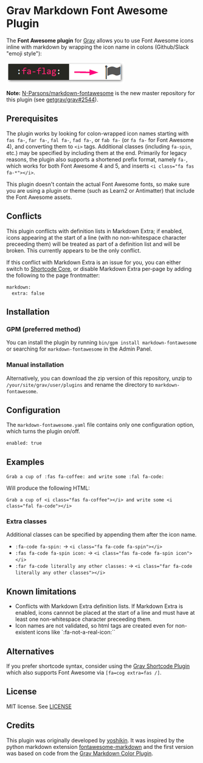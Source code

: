 # Grav Markdown Font Awesome Plugin

The **Font Awesome plugin** for [Grav](http://github.com/getgrav/grav) allows you to use Font Awesome icons inline with markdown by wrapping the icon name in colons (Github/Slack "emoji style"):

![Font Awesome flag icon](assets/fa-flag-to-icon.png)

**Note:** [N-Parsons/markdown-fontawesome](https://github.com/n-parsons/grav-plugin-markdown-fontawesome) is the new master repository for this plugin (see [getgrav/grav#2544](https://github.com/getgrav/grav/issues/2544)).

## Prerequisites

The plugin works by looking for colon-wrapped icon names starting with `fas fa-`, `far fa-`, `fal fa-`, `fad fa-`, or `fab fa-` (or `fa fa-` for Font Awesome 4), and converting them to `<i>` tags. Additional classes (including `fa-spin`, etc.) may be specified by including them at the end. Primarily for legacy reasons, the plugin also supports a shortened prefix format, namely `fa-`, which works for both Font Awesome 4 and 5, and inserts `<i class="fa fas fa-*"></i>`.

This plugin doesn't contain the actual Font Awesome fonts, so make sure you are using a plugin or theme (such as Learn2 or Antimatter) that include the Font Awesome assets.

## Conflicts

This plugin conflicts with definition lists in Markdown Extra; if enabled, icons appearing at the start of a line (with no non-whitespace character preceeding them) will be treated as part of a definition list and will be broken. This currently appears to be the only conflict.

If this conflict with Markdown Extra is an issue for you, you can either switch to [Shortcode Core](https://github.com/grav/grav-plugin-shortcode-core), or disable Markdown Extra per-page by adding the following to the page frontmatter:

```
markdown:
  extra: false
```

## Installation

### GPM (preferred method)

You can install the plugin by running `bin/gpm install markdown-fontawesome` or searching for `markdown-fontawesome` in the Admin Panel.

### Manual installation

Alternatively, you can download the zip version of this repository, unzip to `/your/site/grav/user/plugins` and rename the directory to `markdown-fontawesome`.

## Configuration

The `markdown-fontawesome.yaml` file contains only one configuration option, which turns the plugin on/off.

```
enabled: true
```

## Examples

```
Grab a cup of :fas fa-coffee: and write some :fal fa-code:
```

Will produce the following HTML:

```
Grab a cup of <i class="fas fa-coffee"></i> and write some <i class="fal fa-code"></i>
```

### Extra classes

Additional classes can be specified by appending them after the icon name.

- `:fa-code fa-spin:` -> `<i class="fa fa-code fa-spin"></i>`
- `:fas fa-code fa-spin icon:` -> `<i class="fas fa-code fa-spin icon"></i>`
- `:far fa-code literally any other classes:` -> `<i class="far fa-code literally any other classes"></i>`

## Known limitations

- Conflicts with Markdown Extra definition lists. If Markdown Extra is enabled, icons cannnot be placed at the start of a line and must have at least one non-whitespace character preceeding them.
- Icon names are not validated, so html tags are created even for non-existent icons like `:fa-not-a-real-icon:``

## Alternatives

If you prefer shortcode syntax, consider using the [Grav Shortcode Plugin](https://github.com/getgrav/grav-plugin-shortcode-core#fontawesome) which also supports Font Awesome via `[fa=cog extra=fas /]`.

## License

MIT license. See [LICENSE](LICENSE)

## Credits

This plugin was originally developed by [yoshikin](https://github.com/yoshikin). It was inspired by the python markdown extension [fontawesome-markdown](https://github.com/bmcorser/fontawesome-markdown) and the first version was based on code from the [Grav Markdown Color Plugin](https://github.com/getgrav/grav-plugin-markdown-color).
